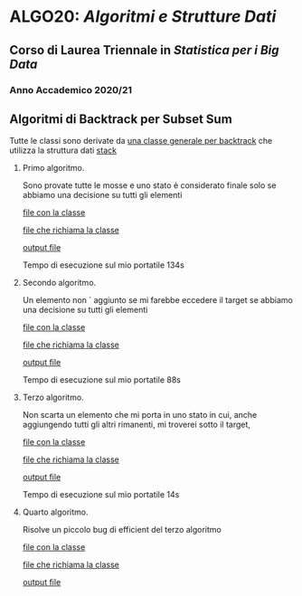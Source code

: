 # ALGO20: *Algoritmi e Strutture Dati* #
## Corso di Laurea Triennale in *Statistica per i Big Data* ##
### Anno Accademico 2020/21 ###


## Algoritmi di Backtrack per Subset Sum ##
Tutte le classi sono derivate da [una classe generale per backtrack](back.py) che utilizza la struttura dati [stack](stack.py)

1. Primo algoritmo.

    Sono provate tutte le mosse e uno stato è considerato finale solo
    se abbiamo una decisione su tutti gli elementi

    [file con la classe](subsetSum0.py)

    [file che richiama la classe](ds0.py)

    [output file](aaa0)

    Tempo di esecuzione sul mio portatile 134s
   
2. Secondo algoritmo.

    Un elemento non &grave; aggiunto se mi farebbe eccedere il target
    se abbiamo una decisione su tutti gli elementi

    [file con la classe](subsetSum1.py)

    [file che richiama la classe](ds1.py)

    [output file](aaa1)
   
    Tempo di esecuzione sul mio portatile 88s

3. Terzo algoritmo.

    Non scarta un elemento che mi porta in uno stato in cui, anche aggiungendo 
    tutti gli altri rimanenti, mi troverei sotto il target, 

    [file con la classe](subsetSum2.py)

    [file che richiama la classe](ds2.py)

    [output file](aaa2)
   
    Tempo di esecuzione sul mio portatile 14s

3. Quarto algoritmo.
    
    Risolve un piccolo bug di efficient del terzo algoritmo

    [file con la classe](subsetSum4.py)

    [file che richiama la classe](ds4.py)

    [output file](aaa4)
   


